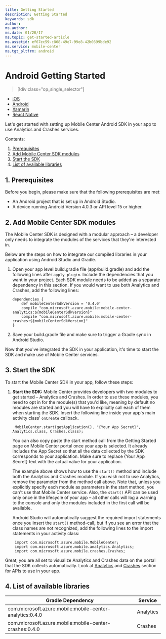 ```yaml
---
title: Getting Started
description: Getting Started
keywords: sdk
author:
ms.author:
ms.date: 01/20/17
ms.topic: get-started-article
ms.assetid: ef67ec59-c868-49e7-99e8-42b0399bde92
ms.service: mobile-center
ms.tgt_pltfrm: android
---
```


# Android Getting Started

> [!div class="op_single_selector"]
- [iOS](ios.md)
- [Android](android.md)
- [Xamarin](xamarin.md)
- [React Native](react-native.md)

Let's get started with setting up Mobile Center Android SDK in your app to use Analytics and Crashes services.

Contents:

1. [Prerequisites](#1-prerequisites)
2. [Add Mobile Center SDK modules](#2-add-mobile-center-sdk-modules)
3. [Start the SDK](#3-start-the-sdk)
4. [List of available libraries](#4-list-of-available-libraries)

## 1. Prerequisites

Before you begin, please make sure that the following prerequisites are met:

* An Android project that is set up in Android Studio.
* A device running Android Version 4.0.3 or API level 15 or higher.

## 2. Add Mobile Center SDK modules

The Mobile Center SDK is designed with a modular approach – a developer only needs to integrate the modules of the services that they're interested in.

Below are the steps on how to integrate our compiled libraries in your application using Android Studio and Gradle.

 1. Open your app level build.gradle file (app/build.gradle) and add the following lines after `apply plugin`. Include the dependencies that you want in your project. Each SDK module needs to be added as a separate dependency in this section. If you would want to use both Analytics and Crashes, add the following lines:

        dependencies {
            def mobileCenterSdkVersion = '0.4.0'
            compile "com.microsoft.azure.mobile:mobile-center-analytics:${mobileCenterSdkVersion}"
            compile "com.microsoft.azure.mobile:mobile-center-crashes:${mobileCenterSdkVersion}"
        }

 2. Save your build.gradle file and make sure to trigger a Gradle sync in Android Studio.

Now that you've integrated the SDK in your application, it's time to start the SDK and make use of Mobile Center services.

## 3. Start the SDK

To start the Mobile Center SDK in your app, follow these steps:

1. **Start the SDK:**  Mobile Center provides developers with two modules to get started – Analytics and Crashes. In order to use these modules, you need to opt in for the module(s) that you'd like, meaning by default no modules are started and you will have to explicitly call each of them when starting the SDK. Insert the following line inside your app's main activity class' `onCreate` callback.

        MobileCenter.start(getApplication(), "{Your App Secret}", Analytics.class, Crashes.class);

    You can also copy paste the start method call from the Getting Started page on Mobile Center portal once your app is selected. It already includes the App Secret so that all the data collected by the SDK corresponds to your application. Make sure to replace {Your App Secret} text with the actual value for your application.

    The example above shows how to use the `start()` method and include both the Analytics and Crashes module. If you wish not to use Analytics, remove the parameter from the method call above. Note that, unless you explicitly specify each module as parameters in the start method, you can't use that Mobile Center service. Also, the `start()` API can be used only once in the lifecycle of your app – all other calls will log a warning to the console and only the modules included in the first call will be available.

    Android Studio will automatically suggest the required import statements once you insert the `start()` method-call, but if you see an error that the class names are not recognized, add the following lines to the import statements in your activity class:

        import com.microsoft.azure.mobile.MobileCenter;
        import com.microsoft.azure.mobile.analytics.Analytics;
        import com.microsoft.azure.mobile.crashes.Crashes;

Great, you are all set to visualize Analytics and Crashes data on the portal that the SDK collects automatically. Look at [Analytics](/sdk/Android/analytics) and [Crashes](/sdk/Android/crashes) section for APIs to use in your app.

## 4. List of available libraries

 Gradle Dependency                                          | Service
 -----------------------------------------------------------| -----------
 com.microsoft.azure.mobile:mobile-center-analytics:0.4.0   | Analytics
 com.microsoft.azure.mobile:mobile-center-crashes:0.4.0   | Crashes
